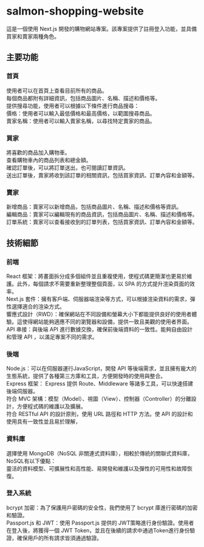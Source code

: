 # salmon-shopping-website

這是一個使用 Next.js 開發的購物網站專案。該專案提供了註冊登入功能，並具備買家和賣家兩種角色。

## 主要功能

### 首頁
使用者可以在首頁上查看目前所有的商品。  
每個商品都附有詳細資訊，包括商品圖片、名稱、描述和價格等。  
提供搜尋功能，使用者可以根據以下條件進行商品搜尋：  
價格：使用者可以輸入最低價格和最高價格，以範圍搜尋商品。  
賣家名稱：使用者可以輸入賣家名稱，以尋找特定賣家的商品。  

### 買家
將喜歡的商品加入購物車。  
查看購物車內的商品列表和總金額。  
確認訂單後，可以將訂單送出，也可閱讀訂單資訊。  
送出訂單後，賣家將收到該訂單的相關資訊，包括買家資訊、訂單內容和金額等。  

### 賣家
新增商品：賣家可以新增商品，包括商品圖片、名稱、描述和價格等資訊。  
編輯商品：賣家可以編輯現有的商品資訊，包括商品圖片、名稱、描述和價格等。  
訂單系統：賣家可以查看接收到的訂單列表，包括買家資訊、訂單內容和金額等。  

## 技術細節

### 前端
React 框架：將畫面拆分成多個組件並且重複使用，使程式碼更簡潔也更易於維護。此外，每個請求不需要重新整理整個頁面，以 SPA 的方式提升渲染頁面的效率。  
Next.js 套件：擁有客戶端、伺服器端渲染等方式，可以根據渲染資料的需求，彈性選擇適合的渲染方式。  
響應式設計（RWD）：確保網站在不同設備和螢幕大小下都能提供良好的使用者體驗。這使得網站能夠適應不同的瀏覽器和設備，提供一致且美觀的使用者界面。  
API 串接：與後端 API 進行數據交換，確保前後端資料的一致性。能夠自由設計和管理 API ，以滿足專案不同的需求。  

### 後端
Node.js：可以在伺服器運行JavaScript，開發 API 等後端需求，並且擁有龐大的生態系統，提供了各種第三方庫和工具，方便開發時的使用與整合。  
Express 框架： Express 提供 Route、Middleware 等諸多工具，可以快速搭建後端伺服器。  
符合 MVC 架構：模型（Model）、視圖（View）、控制器（Controller）的分離設計，方便程式碼的維護以及擴展。  
符合 RESTful API 的設計原則，使用 URL 路徑和 HTTP 方法。使 API 的設計和使用具有一致性並且易於理解，  

### 資料庫
選擇使用 MongoDB（NoSQL 非關連式資料庫），相較於傳統的關聯式資料庫，NoSQL有以下優點：  
靈活的資料模型、可擴展性和高性能、易開發和維護以及彈性的可用性和故障恢復。  

### 登入系統
bcrypt 加密：為了保護用戶密碼的安全性，我們使用了 bcrypt 庫進行密碼的加密和驗證。  
Passport.js 和 JWT：使用 Passport.js 提供的 JWT策略進行身份驗證。使用者在登入後，將獲得一個 JWT Token，並且在後續的請求中通過Token進行身份驗證，確保用戶的所有請求皆須通過驗證。  
